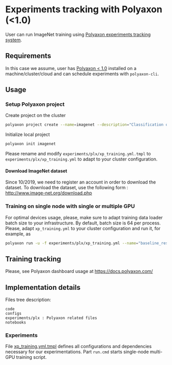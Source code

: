 # Experiments tracking with Polyaxon (<1.0)

User can run ImageNet training using [Polyaxon experiments tracking system](https://polyaxon.com/).

## Requirements

In this case we assume, user has [Polyaxon < 1.0](https://polyaxon.com/) installed on a machine/cluster/cloud and can schedule experiments with `polyaxon-cli`.

## Usage

### Setup Polyaxon project

Create project on the cluster
```bash
polyaxon project create --name=imagenet --description="Classification on ImageNet"
```
Initialize local project
```bash
polyaxon init imagenet
``` 

Please rename and modify `experiments/plx/xp_training.yml.tmpl` to `experiments/plx/xp_training.yml` 
to adapt to your cluster configuration.

#### Download ImageNet dataset

Since 10/2019, we need to register an account in order to download the dataset.
To download the dataset, use the following form : http://www.image-net.org/download.php 

### Training on single node with single or multiple GPU

For optimal devices usage, please, make sure to adapt training data loader batch size to your infrastructure. 
By default, batch size is 64 per process. Please, adapt `xp_training.yml` to your cluster configuration and run it, for example, as

```bash
polyaxon run -u -f experiments/plx/xp_training.yml --name="baseline_resnet50" --tags=train,resnet50
```

## Training tracking

Please, see Polyaxon dashboard usage at https://docs.polyaxon.com/


## Implementation details

Files tree description:
```
code
configs  
experiments/plx : Polyaxon related files
notebooks 
```

### Experiments

File [xp_training.yml.tmpl](experiments/mlflow/xp_training.yml.tmpl) defines all configurations and dependencies 
necessary for our experimentations. Part `run.cmd` starts single-node multi-GPU training script. 
